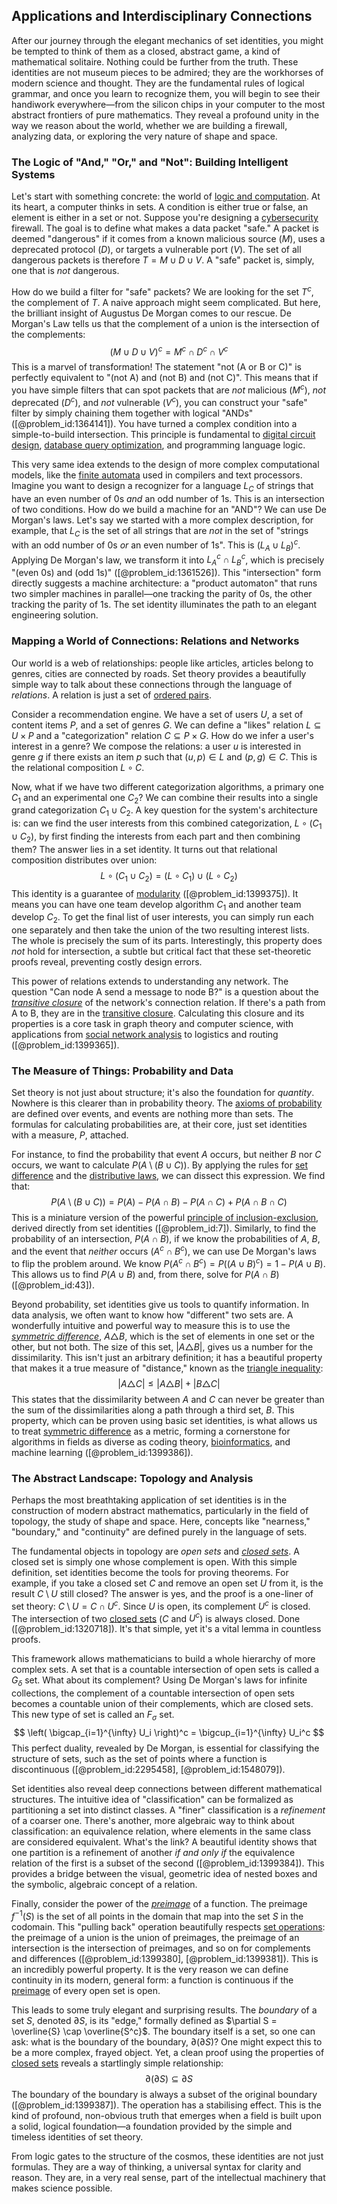 ## Applications and Interdisciplinary Connections

After our journey through the elegant mechanics of set identities, you might be tempted to think of them as a closed, abstract game, a kind of mathematical solitaire. Nothing could be further from the truth. These identities are not museum pieces to be admired; they are the workhorses of modern science and thought. They are the fundamental rules of logical grammar, and once you learn to recognize them, you will begin to see their handiwork everywhere—from the silicon chips in your computer to the most abstract frontiers of pure mathematics. They reveal a profound unity in the way we reason about the world, whether we are building a firewall, analyzing data, or exploring the very nature of shape and space.

### The Logic of "And," "Or," and "Not": Building Intelligent Systems

Let's start with something concrete: the world of [logic and computation](@article_id:270236). At its heart, a computer thinks in sets. A condition is either true or false, an element is either in a set or not. Suppose you're designing a [cybersecurity](@article_id:262326) firewall. The goal is to define what makes a data packet "safe." A packet is deemed "dangerous" if it comes from a known malicious source ($M$), uses a deprecated protocol ($D$), or targets a vulnerable port ($V$). The set of all dangerous packets is therefore $T = M \cup D \cup V$. A "safe" packet is, simply, one that is *not* dangerous.

How do we build a filter for "safe" packets? We are looking for the set $T^c$, the complement of $T$. A naive approach might seem complicated. But here, the brilliant insight of Augustus De Morgan comes to our rescue. De Morgan's Law tells us that the complement of a union is the intersection of the complements:
$$
(M \cup D \cup V)^c = M^c \cap D^c \cap V^c
$$
This is a marvel of transformation! The statement "not (A or B or C)" is perfectly equivalent to "(not A) and (not B) and (not C)". This means that if you have simple filters that can spot packets that are *not* malicious ($M^c$), *not* deprecated ($D^c$), and *not* vulnerable ($V^c$), you can construct your "safe" filter by simply chaining them together with logical "ANDs" ([@problem_id:1364141]). You have turned a complex condition into a simple-to-build intersection. This principle is fundamental to [digital circuit design](@article_id:166951), [database query optimization](@article_id:269394), and programming language logic.

This very same idea extends to the design of more complex computational models, like the [finite automata](@article_id:268378) used in compilers and text processors. Imagine you want to design a recognizer for a language $L_C$ of strings that have an even number of 0s *and* an odd number of 1s. This is an intersection of two conditions. How do we build a machine for an "AND"? We can use De Morgan's laws. Let's say we started with a more complex description, for example, that $L_C$ is the set of all strings that are *not* in the set of "strings with an odd number of 0s *or* an even number of 1s". This is $(L_A \cup L_B)^c$. Applying De Morgan's law, we transform it into $L_A^c \cap L_B^c$, which is precisely "(even 0s) and (odd 1s)" ([@problem_id:1361526]). This "intersection" form directly suggests a machine architecture: a "product automaton" that runs two simpler machines in parallel—one tracking the parity of 0s, the other tracking the parity of 1s. The set identity illuminates the path to an elegant engineering solution.

### Mapping a World of Connections: Relations and Networks

Our world is a web of relationships: people like articles, articles belong to genres, cities are connected by roads. Set theory provides a beautifully simple way to talk about these connections through the language of *relations*. A relation is just a set of [ordered pairs](@article_id:269208).

Consider a recommendation engine. We have a set of users $U$, a set of content items $P$, and a set of genres $G$. We can define a "likes" relation $L \subseteq U \times P$ and a "categorization" relation $C \subseteq P \times G$. How do we infer a user's interest in a genre? We compose the relations: a user $u$ is interested in genre $g$ if there exists an item $p$ such that $(u,p) \in L$ and $(p,g) \in C$. This is the relational composition $L \circ C$.

Now, what if we have two different categorization algorithms, a primary one $C_1$ and an experimental one $C_2$? We can combine their results into a single grand categorization $C_1 \cup C_2$. A key question for the system's architecture is: can we find the user interests from this combined categorization, $L \circ (C_1 \cup C_2)$, by first finding the interests from each part and then combining them? The answer lies in a set identity. It turns out that relational composition distributes over union:
$$
L \circ (C_1 \cup C_2) = (L \circ C_1) \cup (L \circ C_2)
$$
This identity is a guarantee of [modularity](@article_id:191037) ([@problem_id:1399375]). It means you can have one team develop algorithm $C_1$ and another team develop $C_2$. To get the final list of user interests, you can simply run each one separately and then take the union of the two resulting interest lists. The whole is precisely the sum of its parts. Interestingly, this property does *not* hold for intersection, a subtle but critical fact that these set-theoretic proofs reveal, preventing costly design errors.

This power of relations extends to understanding any network. The question "Can node A send a message to node B?" is a question about the *[transitive closure](@article_id:262385)* of the network's connection relation. If there's a path from A to B, they are in the [transitive closure](@article_id:262385). Calculating this closure and its properties is a core task in graph theory and computer science, with applications from [social network analysis](@article_id:271398) to logistics and routing ([@problem_id:1399365]).

### The Measure of Things: Probability and Data

Set theory is not just about structure; it's also the foundation for *quantity*. Nowhere is this clearer than in probability theory. The [axioms of probability](@article_id:173445) are defined over events, and events are nothing more than sets. The formulas for calculating probabilities are, at their core, just set identities with a measure, $P$, attached.

For instance, to find the probability that event $A$ occurs, but neither $B$ nor $C$ occurs, we want to calculate $P(A \setminus (B \cup C))$. By applying the rules for [set difference](@article_id:140410) and the [distributive laws](@article_id:154973), we can dissect this expression. We find that:
$$
P(A \setminus (B \cup C)) = P(A) - P(A \cap B) - P(A \cap C) + P(A \cap B \cap C)
$$
This is a miniature version of the powerful [principle of inclusion-exclusion](@article_id:275561), derived directly from set identities ([@problem_id:7]). Similarly, to find the probability of an intersection, $P(A \cap B)$, if we know the probabilities of $A$, $B$, and the event that *neither* occurs ($A^c \cap B^c$), we can use De Morgan's laws to flip the problem around. We know $P(A^c \cap B^c) = P((A \cup B)^c) = 1 - P(A \cup B)$. This allows us to find $P(A \cup B)$ and, from there, solve for $P(A \cap B)$ ([@problem_id:43]).

Beyond probability, set identities give us tools to quantify information. In data analysis, we often want to know how "different" two sets are. A wonderfully intuitive and powerful way to measure this is to use the *[symmetric difference](@article_id:155770)*, $A \triangle B$, which is the set of elements in one set or the other, but not both. The size of this set, $|A \triangle B|$, gives us a number for the dissimilarity. This isn't just an arbitrary definition; it has a beautiful property that makes it a true measure of "distance," known as the [triangle inequality](@article_id:143256):
$$
|A \triangle C| \le |A \triangle B| + |B \triangle C|
$$
This states that the dissimilarity between $A$ and $C$ can never be greater than the sum of the dissimilarities along a path through a third set, $B$. This property, which can be proven using basic set identities, is what allows us to treat [symmetric difference](@article_id:155770) as a metric, forming a cornerstone for algorithms in fields as diverse as coding theory, [bioinformatics](@article_id:146265), and machine learning ([@problem_id:1399386]).

### The Abstract Landscape: Topology and Analysis

Perhaps the most breathtaking application of set identities is in the construction of modern abstract mathematics, particularly in the field of topology, the study of shape and space. Here, concepts like "nearness," "boundary," and "continuity" are defined purely in the language of sets.

The fundamental objects in topology are *open sets* and *[closed sets](@article_id:136674)*. A closed set is simply one whose complement is open. With this simple definition, set identities become the tools for proving theorems. For example, if you take a closed set $C$ and remove an open set $U$ from it, is the result $C \setminus U$ still closed? The answer is yes, and the proof is a one-liner of set theory: $C \setminus U = C \cap U^c$. Since $U$ is open, its complement $U^c$ is closed. The intersection of two [closed sets](@article_id:136674) ($C$ and $U^c$) is always closed. Done ([@problem_id:1320718]). It's that simple, yet it's a vital lemma in countless proofs.

This framework allows mathematicians to build a whole hierarchy of more complex sets. A set that is a countable intersection of open sets is called a $G_\delta$ set. What about its complement? Using De Morgan's laws for infinite collections, the complement of a countable intersection of open sets becomes a countable union of their complements, which are closed sets. This new type of set is called an $F_\sigma$ set.
$$
\left( \bigcap_{i=1}^{\infty} U_i \right)^c = \bigcup_{i=1}^{\infty} U_i^c
$$
This perfect duality, revealed by De Morgan, is essential for classifying the structure of sets, such as the set of points where a function is discontinuous ([@problem_id:2295458], [@problem_id:1548079]).

Set identities also reveal deep connections between different mathematical structures. The intuitive idea of "classification" can be formalized as partitioning a set into distinct classes. A "finer" classification is a *refinement* of a coarser one. There's another, more algebraic way to think about classification: an equivalence relation, where elements in the same class are considered equivalent. What's the link? A beautiful identity shows that one partition is a refinement of another *if and only if* the equivalence relation of the first is a subset of the second ([@problem_id:1399384]). This provides a bridge between the visual, geometric idea of nested boxes and the symbolic, algebraic concept of a relation.

Finally, consider the power of the *[preimage](@article_id:150405)* of a function. The preimage $f^{-1}(S)$ is the set of all points in the domain that map into the set $S$ in the codomain. This "pulling back" operation beautifully respects [set operations](@article_id:142817): the preimage of a union is the union of preimages, the preimage of an intersection is the intersection of preimages, and so on for complements and differences ([@problem_id:1399380], [@problem_id:1399381]). This is an incredibly powerful property. It is the very reason we can define continuity in its modern, general form: a function is continuous if the [preimage](@article_id:150405) of every open set is open.

This leads to some truly elegant and surprising results. The *boundary* of a set $S$, denoted $\partial S$, is its "edge," formally defined as $\partial S = \overline{S} \cap \overline{S^c}$. The boundary itself is a set, so one can ask: what is the boundary of the boundary, $\partial(\partial S)$? One might expect this to be a more complex, frayed object. Yet, a clean proof using the properties of [closed sets](@article_id:136674) reveals a startlingly simple relationship:
$$
\partial(\partial S) \subseteq \partial S
$$
The boundary of the boundary is always a subset of the original boundary ([@problem_id:1399387]). The operation has a stabilising effect. This is the kind of profound, non-obvious truth that emerges when a field is built upon a solid, logical foundation—a foundation provided by the simple and timeless identities of set theory.

From logic gates to the structure of the cosmos, these identities are not just formulas. They are a way of thinking, a universal syntax for clarity and reason. They are, in a very real sense, part of the intellectual machinery that makes science possible.